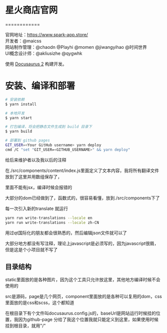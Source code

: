 # 星火商店官网
============

官网地址：https://www.spark-app.store/      
开发者：@maicss     
网站制作管理：@chaodn @Playhi @momen @jiwangyihao @时间世界  
UI概念设计师：@akliusizhe @qygwhk     

使用 [Docusaurus 2](https://docusaurus.io/) 构建开发。      


安装、编译和部署
===============

```sh
# 安装依赖
$ yarn install

# 本地开发
$ yarn start

# 打包编译，将会把静态文件生成到 build 目录下   
$ yarn build

# 部署到 github pages
GIT_USER=<Your GitHub username> yarn deploy
cmd /C "set "GIT_USER=<GITHUB_USERNAME>" && yarn deploy"
```

给后来维护者以及我以后的注释

在./src/components/content/index.js里面定义了文本内容，我将所有翻译文件放到了这里并用数组保存了，

<Translate>里面不能有jsx，编译时候会报错的

大部分的dom已经做到了，函数式的，很容易看懂，放到./src/components下了

每一次引入新的translate 就运行

```sh
yarn run write-translations --locale en
yarn run write-translations --locale zh-CN
```

用过qt国际化的朋友都会很熟悉的，然后编辑json文件就可以了

大部分地方都没有写注释，理论上javascript是必须写的，因为javascript很屑，但是这是个小项目就不写了

## 目录结构

static里面放的是各种图片，因为这个工具只允许放这里，其他地方编译时候不会使用的

src是源码，page是几个网页，component里面放的是各种可以复用的dom，css里面放的是css和scss，这个都知道

在根目录下有个文件叫docusaurus.config.js的，baseUrl是网站运行时候挂的位置，我因为github-page 分给了我这个位置我就只能定义到这里，如果使用时候挂到根目录，就用"/"
